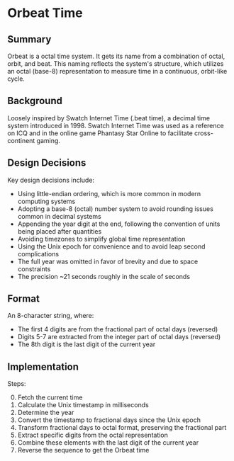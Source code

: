 # Orbeat Time

## Summary

Orbeat is a octal time system. It gets its name from a combination of octal, orbit, and beat. This naming reflects the system's structure, which utilizes an octal (base-8) representation to measure time in a continuous, orbit-like cycle. 

## Background

Loosely inspired by Swatch Internet Time (.beat time), a decimal time system introduced in 1998. Swatch Internet Time was used as a reference on ICQ and in the online game Phantasy Star Online to facilitate cross-continent gaming.

## Design Decisions

Key design decisions include:

- Using little-endian ordering, which is more common in modern computing systems
- Adopting a base-8 (octal) number system to avoid rounding issues common in decimal systems
- Appending the year digit at the end, following the convention of units being placed after quantities
- Avoiding timezones to simplify global time representation
- Using the Unix epoch for convenience and to avoid leap second complications
- The full year was omitted in favor of brevity and due to space constraints
- The precision ~21 seconds roughly in the scale of seconds

## Format

An 8-character string, where:

- The first 4 digits are from the fractional part of octal days (reversed)
- Digits 5-7 are extracted from the integer part of octal days (reversed)
- The 8th digit is the last digit of the current year


## Implementation

Steps:

0. Fetch the current time
1. Calculate the Unix timestamp in milliseconds
2. Determine the year
3. Convert the timestamp to fractional days since the Unix epoch
4. Transform fractional days to octal format, preserving the fractional part
5. Extract specific digits from the octal representation
6. Combine these elements with the last digit of the current year
7. Reverse the sequence to get the Orbeat time
